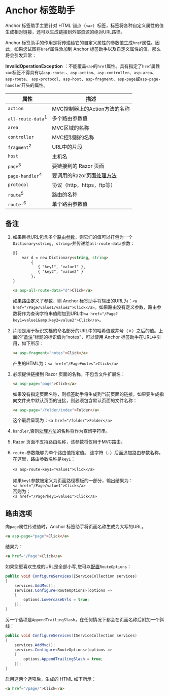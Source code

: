 # Anchor 标签助手

Anchor 标签助手主要针对 HTML 锚点（`<a>`）标签，标签将各种自定义属性的值生成相对链接，还可以生成链接到外部资源的绝对URL路径。

<div class="alert alert-warning">

Anchor 标签助手的作用是将传递给它的自定义属性的参数值生成`href`属性。因此，如果您试图将`href`属性添加到 Anchor 标签助手以及自定义属性的值，那么将会引发异常：

<div class="exception-message">

__InvalidOperationException__ ：不能覆盖`<a>`的`href`属性。具有指定了`href`属性`<a>`标签不得具有以`asp-route-`、`asp-action`、`asp-controller`、`asp-area`、`asp-route`、 `asp-protocol`、`asp-host`、`asp-fragment`、`asp-page`或`asp-page-handler`开头的属性。

</div>
</div>

| 属性 | 描述 |
| --- | --- |
| `action` | MVC控制器上的Action方法的名称 |
| `all-route-data`<sup>1</sup> | 多个路由参数值 |
| `area` | MVC区域的名称 |
| `controller` | MVC控制器的名称 |
| `fragment`<sup>2</sup> | URL中的片段 |
| `host` | 主机名 |
| `page`<sup>3</sup> | 要链接到的 Razor 页面 |
| `page-handler`<sup>4</sup> | 要调用的Razor页面[处理方法](/razor-pages/handler-methods) |
| `protocol` | 	协议（http，https，ftp等）|
| `route`<sup>5</sup> | 路由的名称|
| `route-`<sup>6</sup> |单个路由参数值|


## 备注


1. 如果目标URL包含多个[路由参数](/razor-pages/routing#route-data)，则它们的值可以打包为一个`Dictionary<string, string>`并传递给`all-route-data`参数：

    ```html
    @{   
        var d = new Dictionary<string, string>
            {
               { "key1", "value1" },
               { "key2", "value2" }
            };
    }

    <a asp-all-route-data="d">Click</a>
    ```
	如果路由定义了参数，则 Anchor 标签助手将输出的URL为：`<a href="/Page/value1/value2">Click</a>`。如果路由没有定义参数，路由参数将作为查询字符串值附加到URL中`<a href="/Page?key1=value1&amp;key2=value2">Click</a>`。


2. 片段是用于标识文档的命名部分的URL中的哈希值或井号（`＃`）之后的值。上面的“[备注](#备注)”标题的标识值为“notes”，可以使用 Anchor 标签助手在URL中引用，如下所示：

    ```html
    <a asp-fragment="notes">Click</a>
    ```

	产生的HTML为：`<a href="/Page#notes">Click</a>`


3. 必须提供链接到 Razor 页面的名称，不包含文件扩展名：

    ```html
    <a asp-page="page">Click</a>
    ```

	如果没有指定页面名称，则标签助手将生成到当前页面的链接。如果要生成指向文件夹中默认页面的链接，则必须包含默认页面的文件名称：

    ```html
    <a asp-page="/folder/index">Folder</a>
    ```

	这个最后呈现为：`<a href="/folder">Folder</a>`
	
4. `handler`,否则[处理方法](/razor-pages/handler-methods)的名称将作为查询字符串。

5. Razor 页面不支持路由名称，该参数将仅用于MVC路由。

6. `route-`参数能够为单个路由值指定值。 连字符（`-`）后面追加路由参数名称。在这里，路由参数名称是`key1`：<br/>	
	`<a asp-route-key1="value1">Click</a>`<br/>		
	如果`key1`参数被定义为页面路径模板的一部分，输出结果为：<br/>
	`<a href="/Page/value1">Click</a>`<br/>
    否则为：<br/>
    `<a href="/Page?key1=value1">Click</a>`

## 路由选项


向`page`属性传递值时，Anchor 标签助手将页面名称生成为大写的URL。

```html
<a asp-page="page">Click</a>
```
结果为：

```html
<a href="/Page">Click</a>
```

如果您更喜欢生成的URL是全部小写,您可以[配置](/configuration)`RouteOptions`：

```csharp
public void ConfigureServices(IServiceCollection services)
{
    services.AddMvc();
    services.Configure<RouteOptions>(options =>
    {
        options.LowercaseUrls = true;
    });
}
```

另一个选项是`AppendTrailingSlash`，在任何情况下都会在页面名称后附加一个斜线：

```csharp
public void ConfigureServices(IServiceCollection services)
{
    services.AddMvc();
    services.Configure<RouteOptions>(options =>
    {
        options.AppendTrailingSlash = true;
    });
}
```


启用这两个选项后，生成的 HTML 如下所示：

```html
<a href="/page/">Click</a>
```
